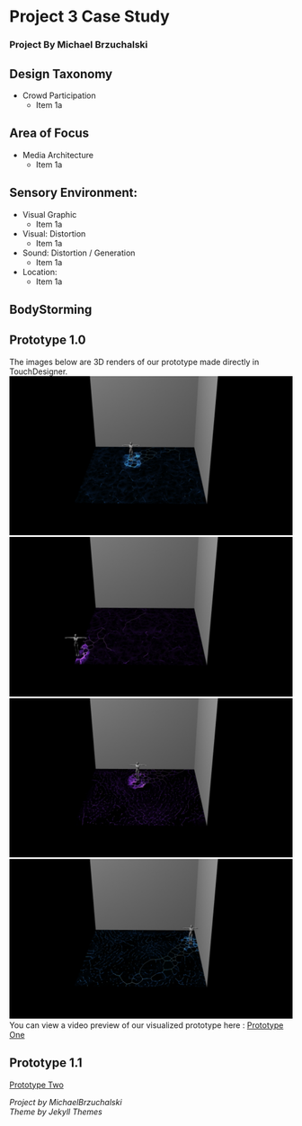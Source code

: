 # Project 3 Case Study 
### Project By Michael Brzuchalski

## Design Taxonomy
  * Crowd Participation
    * Item 1a
## Area of Focus
* Media Architecture
    * Item 1a
## Sensory Environment:
  * Visual Graphic
    * Item 1a
  * Visual: Distortion
    * Item 1a
  * Sound: Distortion / Generation
    * Item 1a
  * Location: 
    * Item 1a
    
## BodyStorming

## Prototype 1.0
The images below are 3D renders of our prototype made directly in TouchDesigner.  
![ImageOne](images/TDMovieOut.0.jpg)
![ImageTwo](images/TDMovieOut.1.jpg)
![ImageThree](images/TDMovieOut.2.jpg)
![ImageFour](images/TDMovieOut.3.jpg)
You can view a video preview of our visualized prototype here : [Prototype One](https://www.youtube.com/watch?v=RlnMgWQJlpA&feature=youtu.be)
## Prototype 1.1
[Prototype Two](https://www.youtube.com/watch?v=__j6FiRErwo&feature=youtu.be)


*Project by MichaelBrzuchalski*\
*Theme by Jekyll Themes*
